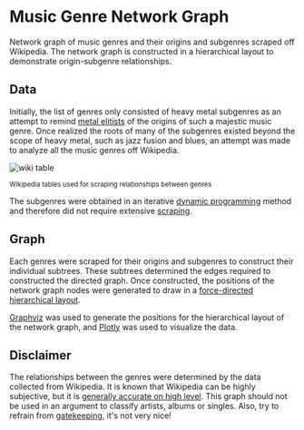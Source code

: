 # Music Genre Network Graph

Network graph of music genres and their origins and subgenres scraped off
Wikipedia. The network graph is constructed in a hierarchical layout to
demonstrate origin-subgenre relationships.

## Data

Initially, the list of genres only consisted of heavy metal subgenres as an
attempt to remind [metal elitists](https://www.urbandictionary.com/define.php?term=Metal%20Elitist) of
the origins of such a majestic music genre. Once realized the roots of many of
the subgenres existed beyond the scope of heavy metal, such as jazz fusion and
blues, an attempt was made to analyze all the music genres off Wikipedia.

![wiki table](https://raw.githubusercontent.com/sabbirahm3d/music-genre-nw/master/static/img/wiki-table.png)

<sub>Wikipedia tables used for scraping relationships between genres</sub>

The subgenres were obtained in an iterative [dynamic programming](https://en.wikipedia.org/wiki/Dynamic_programming) method and therefore did not require extensive [scraping](https://towardsdatascience.com/ethics-in-web-scraping-b96b18136f01).

## Graph

Each genres were scraped for their origins and subgenres to construct their
individual subtrees. These subtrees determined the edges required to
constructed the directed graph. Once constructed, the positions of the network
graph nodes were generated to draw in a [force-directed hierarchical layout](https://graphviz.gitlab.io/_pages/pdf/dotguide.pdf).

[Graphviz](http://www.graphviz.org/) was used to generate the positions for the
hierarchical layout of the network graph, and [Plotly](https://plot.ly/) was
used to visualize the data.

## Disclaimer

The relationships between the genres were determined by the data collected from
Wikipedia. It is known that Wikipedia can be highly
subjective, but it is [generally accurate on high level](https://www.zmescience.com/science/study-wikipedia-25092014/). This graph
should not be used in an argument to classify artists, albums or singles. Also, try to refrain from [gatekeeping](https://www.reddit.com/r/gatekeeping/), it's not very nice!
